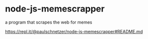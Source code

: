 # node-js-memescrapper

a program that scrapes the web for memes

https://repl.it/@paulschnetzer/node-js-memescrapper#README.md
